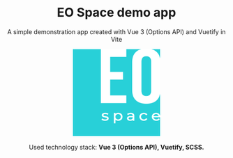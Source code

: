 <div style="margin-top:0; padding-top:0" align="center">
<h1 style="margin-top:0">EO Space demo app</h1>
<p>A simple demonstration app created with Vue 3 (Options API) and Vuetify in Vite</p>
  
<img src="./src/assets/eo-space_logo_for_readme.svg" width="200"/>



<p>Used technology stack: <b>Vue 3 (Options API), Vuetify, SCSS.</b></p>
